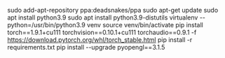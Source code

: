 sudo add-apt-repository ppa:deadsnakes/ppa
sudo apt-get update
sudo apt install python3.9
sudo apt install python3.9-distutils
virtualenv --python=/usr/bin/python3.9 venv
source venv/bin/activate
pip install torch==1.9.1+cu111 torchvision==0.10.1+cu111 torchaudio==0.9.1 -f https://download.pytorch.org/whl/torch_stable.html
pip install -r requirements.txt
pip install --upgrade pyopengl==3.1.5